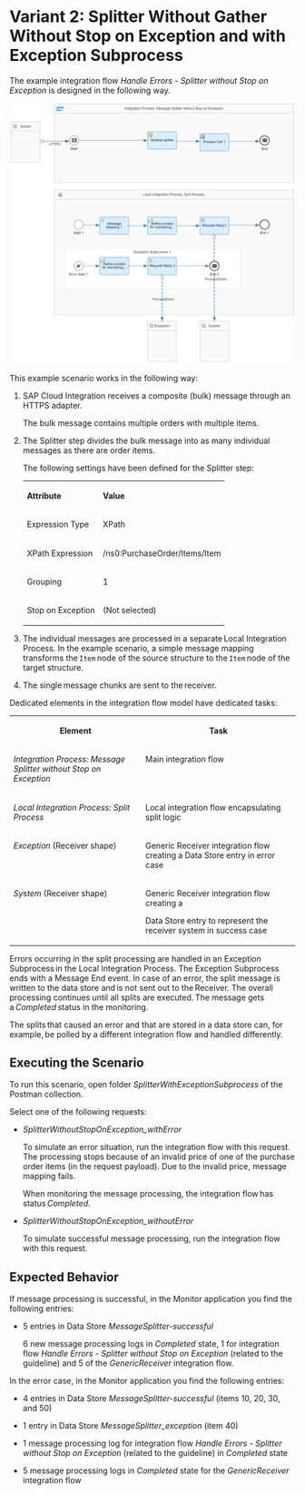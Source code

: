 <!-- loiof9a508a517ab4fb486bfc709f0923fab -->

# Variant 2: Splitter Without Gather Without Stop on Exception and with Exception Subprocess

The example integration flow *Handle Errors - Splitter without Stop on Exception* is designed in the following way.

![](images/Handle_Errors_-_Splitter_without_Stop_on_Exception_0e922ee.png)

This example scenario works in the following way:

1.  SAP Cloud Integration receives a composite \(bulk\) message through an HTTPS adapter.

    The bulk message contains multiple orders with multiple items.

2.  The Splitter step divides the bulk message into as many individual messages as there are order items.

    The following settings have been defined for the Splitter step:


    <table>
    <tr>
    <th valign="top">

    Attribute
    
    </th>
    <th valign="top">

    Value
    
    </th>
    </tr>
    <tr>
    <td valign="top">
    
    Expression Type
    
    </td>
    <td valign="top">
    
    XPath
    
    </td>
    </tr>
    <tr>
    <td valign="top">
    
    XPath Expression
    
    </td>
    <td valign="top">
    
    /ns0:PurchaseOrder/Items/Item
    
    </td>
    </tr>
    <tr>
    <td valign="top">
    
    Grouping
    
    </td>
    <td valign="top">
    
    1
    
    </td>
    </tr>
    <tr>
    <td valign="top">
    
    Stop on Exception
    
    </td>
    <td valign="top">
    
    \(Not selected\)
    
    </td>
    </tr>
    </table>
    
3.  The individual messages are processed in a separate Local Integration Process. In the example scenario, a simple message mapping transforms the `Item` node of the source structure to the `Item` node of the target structure.

4.  The single message chunks are sent to the receiver.


Dedicated elements in the integration flow model have dedicated tasks:


<table>
<tr>
<th valign="top">

Element

</th>
<th valign="top">

Task

</th>
</tr>
<tr>
<td valign="top">

*Integration Process: Message Splitter without Stop on Exception*

</td>
<td valign="top">

Main integration flow

</td>
</tr>
<tr>
<td valign="top">

*Local Integration Process: Split Process*

</td>
<td valign="top">

Local integration flow encapsulating split logic

</td>
</tr>
<tr>
<td valign="top">

*Exception* \(Receiver shape\)

</td>
<td valign="top">

Generic Receiver integration flow creating a Data Store entry in error case

</td>
</tr>
<tr>
<td valign="top">

*System* \(Receiver shape\)

</td>
<td valign="top">

Generic Receiver integration flow creating a

Data Store entry to represent the receiver system in success case

</td>
</tr>
</table>

Errors occurring in the split processing are handled in an Exception Subprocess in the Local Integration Process. The Exception Subprocess ends with a Message End event. In case of an error, the split message is written to the data store and is not sent out to the Receiver. The overall processing continues until all splits are executed. The message gets a *Completed* status in the monitoring.  

The splits that caused an error and that are stored in a data store can, for example, be polled by a different integration flow and handled differently.



<a name="loiof9a508a517ab4fb486bfc709f0923fab__section_h34_g3b_hlb"/>

## Executing the Scenario

To run this scenario, open folder *SplitterWithExceptionSubprocess* of the Postman collection.

Select one of the following requests:

-   *SplitterWithoutStopOnException\_withError*

    To simulate an error situation, run the integration flow with this request. The processing stops because of an invalid price of one of the purchase order items \(in the request payload\). Due to the invalid price, message mapping fails.

    When monitoring the message processing, the integration flow has status *Completed*.

-   *SplitterWithoutStopOnException\_withoutError*

    To simulate successful message processing, run the integration flow with this request.




<a name="loiof9a508a517ab4fb486bfc709f0923fab__section_nv3_d3f_plb"/>

## Expected Behavior

If message processing is successful, in the Monitor application you find the following entries:

-   5 entries in Data Store *MessageSplitter-successful*

    6 new message processing logs in *Completed* state, 1 for integration flow *Handle Errors - Splitter without Stop on Exception* \(related to the guideline\) and 5 of the *GenericReceiver* integration flow.


In the error case, in the Monitor application you find the following entries:

-   4 entries in Data Store *MessageSplitter-successful* \(items 10, 20, 30, and 50\)

-   1 entry in Data Store *MessageSplitter\_exception* \(item 40\)

-   1 message processing log for integration flow *Handle Errors - Splitter without Stop on Exception* \(related to the guideline\) in *Completed* state

-   5 message processing logs in *Completed* state for the *GenericReceiver* integration flow


